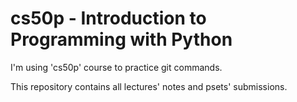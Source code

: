 # cs50p - Introduction to Programming with Python

I'm using 'cs50p' course to practice git commands.

This repository contains all lectures' notes and psets' submissions.